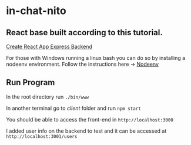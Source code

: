 # in-chat-nito

## React base built according to this tutorial.
[Create React App Express Backend](https://daveceddia.com/create-react-app-express-backend/)

For those with Windows running a linux bash you can do so by installing a nodeenv environment. Follow the instructions here -> [Nodeenv](https://github.com/ekalinin/nodeenv)

## Run Program
In the root directory run `./bin/www`

In another terminal go to _client_ folder and run `npm start` 

You should be able to access the front-end in `http://localhost:3000`

I added user info on the backend to test and it can be accessed at `http://localhost:3001/users`
